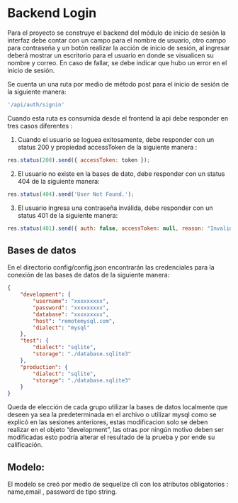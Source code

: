 # Backend Login

Para el proyecto se construye el backend del módulo de inicio de sesión la interfaz debe contar con un campo para el nombre de usuario, otro campo para contraseña y un botón realizar la acción de inicio de sesión, al ingresar deberá mostrar un escritorio para el usuario en donde se visualicen su nombre y correo. En caso de fallar, se debe indicar que hubo un error en el inicio de sesión.

Se cuenta un una ruta por medio de método post para el inicio de sesión de la siguiente manera:


```js
'/api/auth/signin'
```

Cuando esta ruta es consumida desde el frontend la api debe responder en tres casos diferentes :


1. Cuando el usuario se loguea exitosamente, debe responder con un status 200 y propiedad accessToken de la siguiente manera :

```js
res.status(200).send({ accessToken: token });
```

2. El usuario no existe en la bases de dato, debe responder con un status 404 de la siguiente manera:

```js
res.status(404).send('User Not Found.');
```

3. El usuario ingresa una contraseña inválida, debe responder con un status 401 de la siguiente manera:

```js
res.status(401).send({ auth: false, accessToken: null, reason: "Invalid Password!" });
```

## Bases de datos 

En el directorio config/config.json encontrarán las credenciales para la conexión de las bases de datos de la siguiente manera:

```json
{
    "development": {
        "username": "xxxxxxxxx",
        "password": "xxxxxxxxx",
        "database": "xxxxxxxxx",
        "host": "remotemysql.com",
        "dialect": "mysql"
    },
    "test": {
        "dialect": "sqlite",
        "storage": "./database.sqlite3"
    },
    "production": {
        "dialect": "sqlite",
        "storage": "./database.sqlite3"
    }
}
```

Queda de elección de cada grupo utilizar la bases de datos localmente que deseen ya sea la predeterminada en el archivo o utilizar mysql como se explicó en las sesiones anteriores, estas modificacion solo se deben realizar en el objeto “development”, las otras por ningún motivo deben ser modificadas esto podría alterar el resultado de la prueba y por ende su calificación.

## Modelo:
El modelo se creó por medio de sequelize cli con los atributos obligatorios : name,email , password de tipo string.
